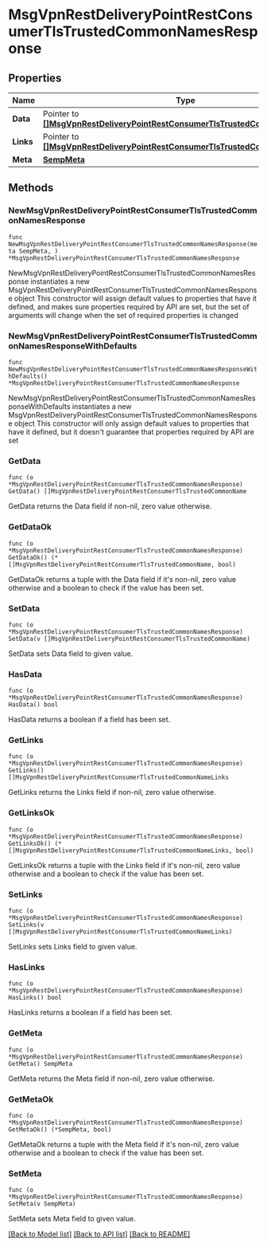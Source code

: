 # MsgVpnRestDeliveryPointRestConsumerTlsTrustedCommonNamesResponse

## Properties

Name | Type | Description | Notes
------------ | ------------- | ------------- | -------------
**Data** | Pointer to [**[]MsgVpnRestDeliveryPointRestConsumerTlsTrustedCommonName**](MsgVpnRestDeliveryPointRestConsumerTlsTrustedCommonName.md) |  | [optional] 
**Links** | Pointer to [**[]MsgVpnRestDeliveryPointRestConsumerTlsTrustedCommonNameLinks**](MsgVpnRestDeliveryPointRestConsumerTlsTrustedCommonNameLinks.md) |  | [optional] 
**Meta** | [**SempMeta**](SempMeta.md) |  | 

## Methods

### NewMsgVpnRestDeliveryPointRestConsumerTlsTrustedCommonNamesResponse

`func NewMsgVpnRestDeliveryPointRestConsumerTlsTrustedCommonNamesResponse(meta SempMeta, ) *MsgVpnRestDeliveryPointRestConsumerTlsTrustedCommonNamesResponse`

NewMsgVpnRestDeliveryPointRestConsumerTlsTrustedCommonNamesResponse instantiates a new MsgVpnRestDeliveryPointRestConsumerTlsTrustedCommonNamesResponse object
This constructor will assign default values to properties that have it defined,
and makes sure properties required by API are set, but the set of arguments
will change when the set of required properties is changed

### NewMsgVpnRestDeliveryPointRestConsumerTlsTrustedCommonNamesResponseWithDefaults

`func NewMsgVpnRestDeliveryPointRestConsumerTlsTrustedCommonNamesResponseWithDefaults() *MsgVpnRestDeliveryPointRestConsumerTlsTrustedCommonNamesResponse`

NewMsgVpnRestDeliveryPointRestConsumerTlsTrustedCommonNamesResponseWithDefaults instantiates a new MsgVpnRestDeliveryPointRestConsumerTlsTrustedCommonNamesResponse object
This constructor will only assign default values to properties that have it defined,
but it doesn't guarantee that properties required by API are set

### GetData

`func (o *MsgVpnRestDeliveryPointRestConsumerTlsTrustedCommonNamesResponse) GetData() []MsgVpnRestDeliveryPointRestConsumerTlsTrustedCommonName`

GetData returns the Data field if non-nil, zero value otherwise.

### GetDataOk

`func (o *MsgVpnRestDeliveryPointRestConsumerTlsTrustedCommonNamesResponse) GetDataOk() (*[]MsgVpnRestDeliveryPointRestConsumerTlsTrustedCommonName, bool)`

GetDataOk returns a tuple with the Data field if it's non-nil, zero value otherwise
and a boolean to check if the value has been set.

### SetData

`func (o *MsgVpnRestDeliveryPointRestConsumerTlsTrustedCommonNamesResponse) SetData(v []MsgVpnRestDeliveryPointRestConsumerTlsTrustedCommonName)`

SetData sets Data field to given value.

### HasData

`func (o *MsgVpnRestDeliveryPointRestConsumerTlsTrustedCommonNamesResponse) HasData() bool`

HasData returns a boolean if a field has been set.

### GetLinks

`func (o *MsgVpnRestDeliveryPointRestConsumerTlsTrustedCommonNamesResponse) GetLinks() []MsgVpnRestDeliveryPointRestConsumerTlsTrustedCommonNameLinks`

GetLinks returns the Links field if non-nil, zero value otherwise.

### GetLinksOk

`func (o *MsgVpnRestDeliveryPointRestConsumerTlsTrustedCommonNamesResponse) GetLinksOk() (*[]MsgVpnRestDeliveryPointRestConsumerTlsTrustedCommonNameLinks, bool)`

GetLinksOk returns a tuple with the Links field if it's non-nil, zero value otherwise
and a boolean to check if the value has been set.

### SetLinks

`func (o *MsgVpnRestDeliveryPointRestConsumerTlsTrustedCommonNamesResponse) SetLinks(v []MsgVpnRestDeliveryPointRestConsumerTlsTrustedCommonNameLinks)`

SetLinks sets Links field to given value.

### HasLinks

`func (o *MsgVpnRestDeliveryPointRestConsumerTlsTrustedCommonNamesResponse) HasLinks() bool`

HasLinks returns a boolean if a field has been set.

### GetMeta

`func (o *MsgVpnRestDeliveryPointRestConsumerTlsTrustedCommonNamesResponse) GetMeta() SempMeta`

GetMeta returns the Meta field if non-nil, zero value otherwise.

### GetMetaOk

`func (o *MsgVpnRestDeliveryPointRestConsumerTlsTrustedCommonNamesResponse) GetMetaOk() (*SempMeta, bool)`

GetMetaOk returns a tuple with the Meta field if it's non-nil, zero value otherwise
and a boolean to check if the value has been set.

### SetMeta

`func (o *MsgVpnRestDeliveryPointRestConsumerTlsTrustedCommonNamesResponse) SetMeta(v SempMeta)`

SetMeta sets Meta field to given value.



[[Back to Model list]](../README.md#documentation-for-models) [[Back to API list]](../README.md#documentation-for-api-endpoints) [[Back to README]](../README.md)



